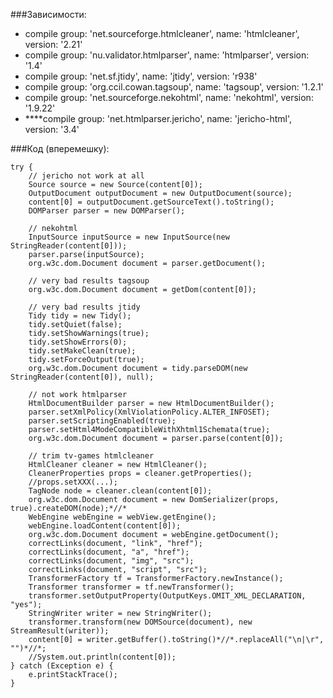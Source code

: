 ###Зависимости:

- compile group: 'net.sourceforge.htmlcleaner', name: 'htmlcleaner', version: '2.21'
- compile group: 'nu.validator.htmlparser', name: 'htmlparser', version: '1.4'
- compile group: 'net.sf.jtidy', name: 'jtidy', version: 'r938'
- compile group: 'org.ccil.cowan.tagsoup', name: 'tagsoup', version: '1.2.1'
- compile group: 'net.sourceforge.nekohtml', name: 'nekohtml', version: '1.9.22'
- ****compile group: 'net.htmlparser.jericho', name: 'jericho-html', version: '3.4'

###Код (вперемешку):

```
try {
    // jericho not work at all
    Source source = new Source(content[0]);
    OutputDocument outputDocument = new OutputDocument(source);
    content[0] = outputDocument.getSourceText().toString();
    DOMParser parser = new DOMParser();
    
    // nekohtml
    InputSource inputSource = new InputSource(new StringReader(content[0]));
    parser.parse(inputSource);
    org.w3c.dom.Document document = parser.getDocument();
    
    // very bad results tagsoup
    org.w3c.dom.Document document = getDom(content[0]);
    
    // very bad results jtidy
    Tidy tidy = new Tidy();
    tidy.setQuiet(false);
    tidy.setShowWarnings(true);
    tidy.setShowErrors(0);
    tidy.setMakeClean(true);
    tidy.setForceOutput(true);
    org.w3c.dom.Document document = tidy.parseDOM(new StringReader(content[0]), null);
    
    // not work htmlparser
    HtmlDocumentBuilder parser = new HtmlDocumentBuilder();
    parser.setXmlPolicy(XmlViolationPolicy.ALTER_INFOSET);
    parser.setScriptingEnabled(true);
    parser.setHtml4ModeCompatibleWithXhtml1Schemata(true);
    org.w3c.dom.Document document = parser.parse(content[0]);
    
    // trim tv-games htmlcleaner
    HtmlCleaner cleaner = new HtmlCleaner();
    CleanerProperties props = cleaner.getProperties();
    //props.setXXX(...);
    TagNode node = cleaner.clean(content[0]);
    org.w3c.dom.Document document = new DomSerializer(props, true).createDOM(node);*//*
    WebEngine webEngine = webView.getEngine();
    webEngine.loadContent(content[0]);
    org.w3c.dom.Document document = webEngine.getDocument();
    correctLinks(document, "link", "href");
    correctLinks(document, "a", "href");
    correctLinks(document, "img", "src");
    correctLinks(document, "script", "src");
    TransformerFactory tf = TransformerFactory.newInstance();
    Transformer transformer = tf.newTransformer();
    transformer.setOutputProperty(OutputKeys.OMIT_XML_DECLARATION, "yes");
    StringWriter writer = new StringWriter();
    transformer.transform(new DOMSource(document), new StreamResult(writer));
    content[0] = writer.getBuffer().toString()*//*.replaceAll("\n|\r", "")*//*;
    //System.out.println(content[0]);
} catch (Exception e) {
    e.printStackTrace();
}
```